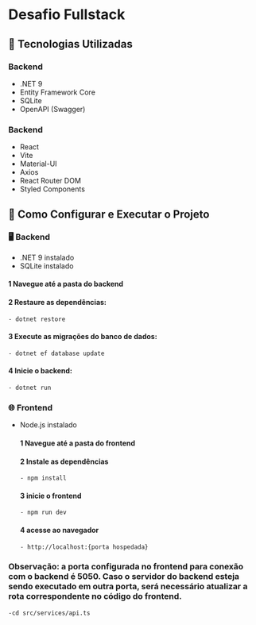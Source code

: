 # Desafio Fullstack
## 🚀 Tecnologias Utilizadas
### Backend
- .NET 9
- Entity Framework Core
- SQLite
- OpenAPI (Swagger)

 ### Backend
 - React
 - Vite
 - Material-UI
 - Axios
 - React Router DOM
 - Styled Components

## 🔧 Como Configurar e Executar o Projeto
### 🖥 Backend
- .NET 9 instalado
- SQLite instalado
#### 1 Navegue até a pasta do backend
#### 2 Restaure as dependências:
    - dotnet restore
#### 3 Execute as migrações do banco de dados:
    - dotnet ef database update
#### 4 Inicie o backend:
    - dotnet run
    
### 🌐 Frontend
- Node.js instalado
  #### 1 Navegue até a pasta do frontend
  #### 2 Instale as dependências
      - npm install
  #### 3 inicie o frontend
      - npm run dev
  #### 4 acesse ao navegador
      - http://localhost:{porta hospedada}


### Observação: a porta configurada no frontend para conexão com o backend é 5050. Caso o servidor do backend esteja sendo executado em outra porta, será necessário atualizar a rota correspondente no código do frontend.
    -cd src/services/api.ts

